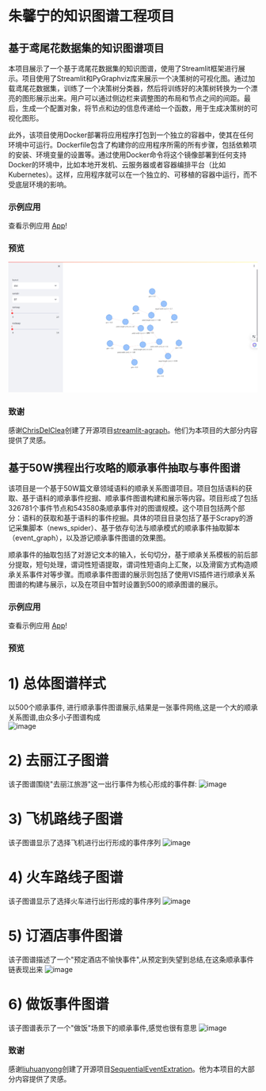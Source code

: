 # 朱馨宁的知识图谱工程项目

## 基于鸢尾花数据集的知识图谱项目
本项目展示了一个基于鸢尾花数据集的知识图谱，使用了Streamlit框架进行展示。项目使用了Streamlit和PyGraphviz库来展示一个决策树的可视化图。通过加载鸢尾花数据集，训练了一个决策树分类器，然后将训练好的决策树转换为一个漂亮的图形展示出来。用户可以通过侧边栏来调整图的布局和节点之间的间距。最后，生成一个配置对象，将节点和边的信息传递给一个函数，用于生成决策树的可视化图形。

此外，该项目使用Docker部署将应用程序打包到一个独立的容器中，使其在任何环境中可运行。Dockerfile包含了构建你的应用程序所需的所有步骤，包括依赖项的安装、环境变量的设置等。通过使用Docker命令将这个镜像部署到任何支持Docker的环境中，比如本地开发机、云服务器或者容器编排平台（比如Kubernetes）。这样，应用程序就可以在一个独立的、可移植的容器中运行，而不受底层环境的影响。

### 示例应用
查看示例应用 [App](http://43.156.52.96:8501/)!

### 预览
![基于鸢尾花数据集的知识图谱](./iris-knowledge-graph/imgs/iris.png)

### 致谢
感谢[ChrisDelClea](https://github.com/ChrisDelClea/streamlit-agraph/commits?author=ChrisDelClea)创建了开源项目[streamlit-agraph](https://github.com/ChrisDelClea/streamlit-agraph)。他们为本项目的大部分内容提供了灵感。

## 基于50W携程出行攻略的顺承事件抽取与事件图谱  
该项目是一个基于50W篇文章领域语料的顺承关系图谱项目。项目包括语料的获取、基于语料的顺承事件挖掘、顺承事件图谱构建和展示等内容。项目形成了包括326781个事件节点和543580条顺承事件对的图谱规模。这个项目包括两个部分：语料的获取和基于语料的事件挖掘。具体的项目目录包括了基于Scrapy的游记采集脚本（news_spider）、基于依存句法与顺承模式的顺承事件抽取脚本（event_graph），以及游记顺承事件图谱的效果图。

顺承事件的抽取包括了对游记文本的输入，长句切分，基于顺承关系模板的前后部分提取，短句处理，谓词性短语提取，谓词性短语向上汇聚，以及滑窗方式构造顺承关系事件对等步骤。而顺承事件图谱的展示则包括了使用VIS插件进行顺承关系图谱的构建与展示，以及在项目中暂时设置到500的顺承图谱的展示。

### 示例应用
查看示例应用 [App](http://43.156.52.96:8080/travel_event_graph.html)!

### 预览
# 1) 总体图谱样式
以500个顺承事件, 进行顺承事件图谱展示,结果是一张事件网络,这是一个大的顺承关系图谱,由众多小子图谱构成  
![image](./SequentialEventExtration/image/graph.png)
# 2) 去丽江子图谱
该子图谱围绕"去丽江旅游"这一出行事件为核心形成的事件群:
![image](./SequentialEventExtration/image/all.png)
# 3) 飞机路线子图谱 
该子图谱显示了选择飞机进行出行形成的事件序列 
![image](./SequentialEventExtration/image/plane.png)
# 4) 火车路线子图谱
该子图谱显示了选择火车进行出行形成的事件序列
![image](./SequentialEventExtration/image/train.png)
# 5) 订酒店事件图谱
该子图谱描述了一个"预定酒店不愉快事件",从预定到失望到总结,在这条顺承事件链表现出来
![image](./SequentialEventExtration/image/book.png)
# 6) 做饭事件图谱
该子图谱表示了一个"做饭"场景下的顺承事件,感觉也很有意思
![image](./SequentialEventExtration/image/food.png)

### 致谢
感谢[liuhuanyong](https://github.com/liuhuanyong/SequentialEventExtration/commits?author=liuhuanyong)创建了开源项目[SequentialEventExtration](https://github.com/liuhuanyong/SequentialEventExtration)。他为本项目的大部分内容提供了灵感。